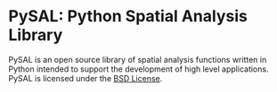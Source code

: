 # PySAL: Python Spatial Analysis Library



PySAL is an open source library of spatial analysis functions written in Python intended to support the development of high level applications. PySAL is licensed under the [BSD License](http://opensource.org/licenses/bsd-license.php).



